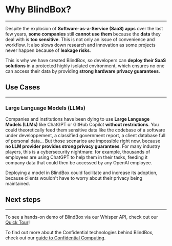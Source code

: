 # Why BlindBox?
________________

Despite the explosion of **Software-as-a-Service (SaaS) apps** over the last few years, **some companies** still **cannot use them** because the **data** they deal with is **too sensitive**. This is not only an issue of convenience and workflow. It also slows down research and innovation as some projects never happen because of **leakage risks**. 

This is why we have created BlindBox, so developers can **deploy their SaaS solutions** in a protected highly isolated environment, which ensures no one can access their data by providing **strong hardware privacy guarantees**.

## Use Cases
_________________________________________

### Large Language Models (LLMs)

Companies and institutions have been dying to use **Large Language Models (LLMs)** like ChatGPT or GitHub Copilot **without restrictions**. You could theoretically feed them sensitive data like the codebase of a software under developpement, a classified government report, a client database full of personal data... But those scenarios are impossible right now, because **no LLM provider provides strong privacy guarantees**. For many industry players, this is a cybersecurity nightmare: for example, thousands of employees are using ChatGPT to help them in their tasks, feeding it company data that could then be accessed by any OpenAI employee.

Deploying a model in BlindBox could facilitate and increase its adoption, because clients wouldn't have to worry about their privacy being maintained. 

## Next steps 
____________________________

To see a hands-on demo of BlindBox via our Whisper API, check out our [Quick Tour](./quick-tour.ipynb)!

To find out more about the Confidential technologies behind BlindBox, check out our [guide to Confidential Computing](confidential_computing.md).
